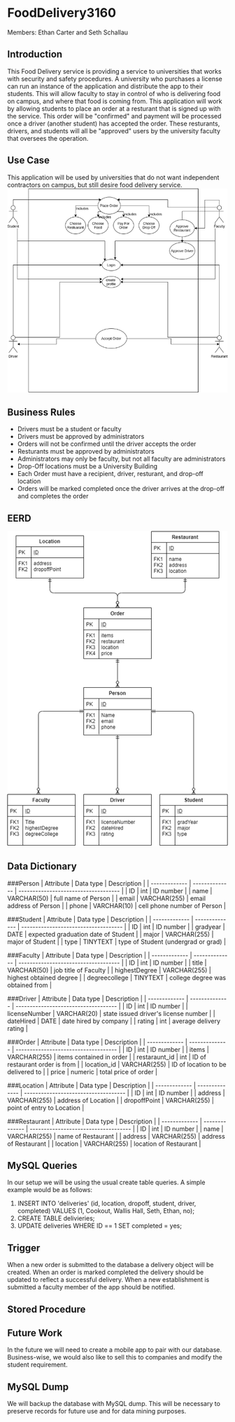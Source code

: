 # FoodDelivery3160
Members: Ethan Carter and Seth Schallau
## Introduction
This Food Delivery service is providing a service to universities that works with security and safety procedures. 
A university who purchases a license can run an instance of the application and distribute the app to their students. This will allow faculty to stay in control of who is delivering food on campus, and where that food is coming from. This application will work by allowing students to place an order at a resturant that is signed up with the service. This order will be "confirmed" and payment will be processed once a driver (another student) has accepted the order. These resturants, drivers, and students will all be "approved" users by the university faculty that oversees the operation.

## Use Case
This application will be used by universities that do not want independent contractors on campus, but still desire food delivery service.
![](images/useCase.png)
## Business Rules
* Drivers must be a student or faculty
* Drivers must be approved by administrators
* Orders will not be confirmed until the driver accepts the order
* Resturants must be approved by administrators
* Administrators may only be faculty, but not all faculty are administrators
* Drop-Off locations must be a University Building
* Each Order must have a recipient, driver, resturant, and drop-off location
* Orders will be marked completed once the driver arrives at the drop-off and completes the order


## EERD
![](images/EERD_normalized.png)

## Data Dictionary
###Person
| Attribute     | Data type      | Description                          |
| ------------- | -------------- | ------------------------------------ |
| ID            | int            | ID number                            |
| name          | VARCHAR(50)    | full name of Person                  |
| email         | VARCHAR(255)   | email address of Person              |
| phone         | VARCHAR(10)    | cell phone number of Person          |

###Student
| Attribute     | Data type      | Description                          |
| ------------- | -------------- | ------------------------------------ |
| ID            | int            | ID number                            |
| gradyear      | DATE           | expected graduation date of Student  |
| major         | VARCHAR(255)   | major of Student                     |
| type          | TINYTEXT       | type of Student (undergrad or grad)  |

###Faculty
| Attribute     | Data type      | Description                          |
| ------------- | -------------- | ------------------------------------ |
| ID            | int            | ID number                            |
| title         | VARCHAR(50)    | job title of Faculty                 |
| highestDegree | VARCHAR(255)   | highest obtained degree              |
| degreecollege | TINYTEXT       | college degree was obtained from     |

###Driver
| Attribute     | Data type      | Description                          |
| ------------- | -------------- | ------------------------------------ |
| ID            | int            | ID number                            |
| licenseNumber | VARCHAR(20)    | state issued driver's license number |
| dateHired     | DATE           | date hired by company                |
| rating        | int            | average delivery rating              |


###Order
| Attribute     | Data type      | Description                          |
| ------------- | -------------- | ------------------------------------ |
| ID            | int            | ID number                            |
| items         | VARCHAR(255)   | items contained in order             |
| restaraunt_id | int            | ID of restaurant order is from       |
| location_id   | VARCHAR(255)   | ID of location to be delivered to    |
| price         | numeric        | total price of order                 |

###Location
| Attribute     | Data type      | Description                          |
| ------------- | -------------- | ------------------------------------ |
| ID            | int            | ID number                            |
| address       | VARCHAR(255)   | address of Location                  |
| dropoffPoint  | VARCHAR(255)   | point of entry to Location           |

###Restaurant
| Attribute     | Data type      | Description                          |
| ------------- | -------------- | ------------------------------------ |
| ID            | int            | ID number                            |
| name          | VARCHAR(255)   | name of Restaurant                   |
| address       | VARCHAR(255)   | address of Restaurant                |
| location      | VARCHAR(255)   | location of Restaurant               |

## MySQL Queries
In our setup we will be using the usual create table queries. A simple example would be as follows:
1. INSERT INTO 'deliveries' (id, location, dropoff, student, driver, completed) VALUES (1, Cookout, Wallis Hall, Seth, Ethan, no);
2. CREATE TABLE delivieries;
3. UPDATE deliveries WHERE ID == 1 SET completed = yes;

## Trigger
When a new order is submitted to the database a delivery object will be created. When an order is marked completed the delivery should be updated to reflect a successful delivery. When a new establishment is submitted a faculty member of the app should be notified. 

## Stored Procedure

## Future Work
In the future we will need to create a mobile app to pair with our database. Business-wise, we would also like to sell this to companies and modify the student requirement.

## MySQL Dump
We will backup the database with MySQL dump. This will be necessary to preserve records for future use and for data mining purposes.
